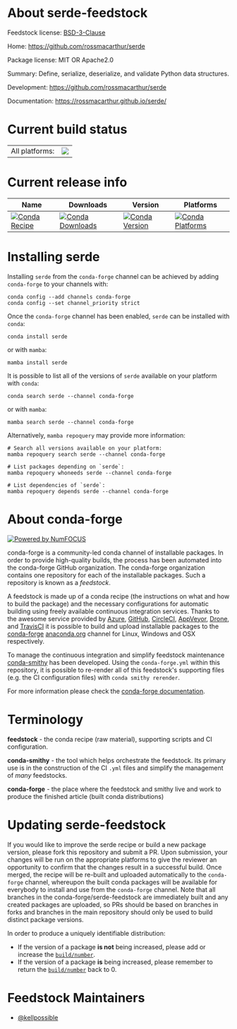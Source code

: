 About serde-feedstock
=====================

Feedstock license: [BSD-3-Clause](https://github.com/conda-forge/serde-feedstock/blob/main/LICENSE.txt)

Home: https://github.com/rossmacarthur/serde

Package license: MIT OR Apache2.0

Summary: Define, serialize, deserialize, and validate Python data structures.

Development: https://github.com/rossmacarthur/serde

Documentation: https://rossmacarthur.github.io/serde/

Current build status
====================


<table><tr><td>All platforms:</td>
    <td>
      <a href="https://dev.azure.com/conda-forge/feedstock-builds/_build/latest?definitionId=14017&branchName=main">
        <img src="https://dev.azure.com/conda-forge/feedstock-builds/_apis/build/status/serde-feedstock?branchName=main">
      </a>
    </td>
  </tr>
</table>

Current release info
====================

| Name | Downloads | Version | Platforms |
| --- | --- | --- | --- |
| [![Conda Recipe](https://img.shields.io/badge/recipe-serde-green.svg)](https://anaconda.org/conda-forge/serde) | [![Conda Downloads](https://img.shields.io/conda/dn/conda-forge/serde.svg)](https://anaconda.org/conda-forge/serde) | [![Conda Version](https://img.shields.io/conda/vn/conda-forge/serde.svg)](https://anaconda.org/conda-forge/serde) | [![Conda Platforms](https://img.shields.io/conda/pn/conda-forge/serde.svg)](https://anaconda.org/conda-forge/serde) |

Installing serde
================

Installing `serde` from the `conda-forge` channel can be achieved by adding `conda-forge` to your channels with:

```
conda config --add channels conda-forge
conda config --set channel_priority strict
```

Once the `conda-forge` channel has been enabled, `serde` can be installed with `conda`:

```
conda install serde
```

or with `mamba`:

```
mamba install serde
```

It is possible to list all of the versions of `serde` available on your platform with `conda`:

```
conda search serde --channel conda-forge
```

or with `mamba`:

```
mamba search serde --channel conda-forge
```

Alternatively, `mamba repoquery` may provide more information:

```
# Search all versions available on your platform:
mamba repoquery search serde --channel conda-forge

# List packages depending on `serde`:
mamba repoquery whoneeds serde --channel conda-forge

# List dependencies of `serde`:
mamba repoquery depends serde --channel conda-forge
```


About conda-forge
=================

[![Powered by
NumFOCUS](https://img.shields.io/badge/powered%20by-NumFOCUS-orange.svg?style=flat&colorA=E1523D&colorB=007D8A)](https://numfocus.org)

conda-forge is a community-led conda channel of installable packages.
In order to provide high-quality builds, the process has been automated into the
conda-forge GitHub organization. The conda-forge organization contains one repository
for each of the installable packages. Such a repository is known as a *feedstock*.

A feedstock is made up of a conda recipe (the instructions on what and how to build
the package) and the necessary configurations for automatic building using freely
available continuous integration services. Thanks to the awesome service provided by
[Azure](https://azure.microsoft.com/en-us/services/devops/), [GitHub](https://github.com/),
[CircleCI](https://circleci.com/), [AppVeyor](https://www.appveyor.com/),
[Drone](https://cloud.drone.io/welcome), and [TravisCI](https://travis-ci.com/)
it is possible to build and upload installable packages to the
[conda-forge](https://anaconda.org/conda-forge) [anaconda.org](https://anaconda.org/)
channel for Linux, Windows and OSX respectively.

To manage the continuous integration and simplify feedstock maintenance
[conda-smithy](https://github.com/conda-forge/conda-smithy) has been developed.
Using the ``conda-forge.yml`` within this repository, it is possible to re-render all of
this feedstock's supporting files (e.g. the CI configuration files) with ``conda smithy rerender``.

For more information please check the [conda-forge documentation](https://conda-forge.org/docs/).

Terminology
===========

**feedstock** - the conda recipe (raw material), supporting scripts and CI configuration.

**conda-smithy** - the tool which helps orchestrate the feedstock.
                   Its primary use is in the construction of the CI ``.yml`` files
                   and simplify the management of *many* feedstocks.

**conda-forge** - the place where the feedstock and smithy live and work to
                  produce the finished article (built conda distributions)


Updating serde-feedstock
========================

If you would like to improve the serde recipe or build a new
package version, please fork this repository and submit a PR. Upon submission,
your changes will be run on the appropriate platforms to give the reviewer an
opportunity to confirm that the changes result in a successful build. Once
merged, the recipe will be re-built and uploaded automatically to the
`conda-forge` channel, whereupon the built conda packages will be available for
everybody to install and use from the `conda-forge` channel.
Note that all branches in the conda-forge/serde-feedstock are
immediately built and any created packages are uploaded, so PRs should be based
on branches in forks and branches in the main repository should only be used to
build distinct package versions.

In order to produce a uniquely identifiable distribution:
 * If the version of a package **is not** being increased, please add or increase
   the [``build/number``](https://docs.conda.io/projects/conda-build/en/latest/resources/define-metadata.html#build-number-and-string).
 * If the version of a package **is** being increased, please remember to return
   the [``build/number``](https://docs.conda.io/projects/conda-build/en/latest/resources/define-metadata.html#build-number-and-string)
   back to 0.

Feedstock Maintainers
=====================

* [@kellpossible](https://github.com/kellpossible/)

